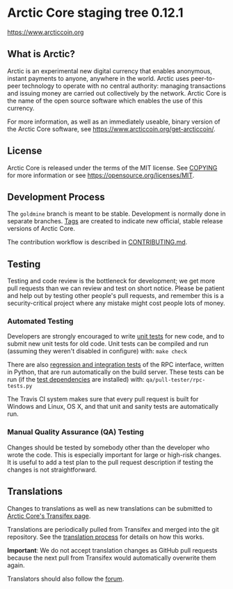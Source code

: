 Arctic Core staging tree 0.12.1
===============================

https://www.arcticcoin.org


What is Arctic?
----------------

Arctic is an experimental new digital currency that enables anonymous, instant
payments to anyone, anywhere in the world. Arctic uses peer-to-peer technology
to operate with no central authority: managing transactions and issuing money
are carried out collectively by the network. Arctic Core is the name of the open
source software which enables the use of this currency.

For more information, as well as an immediately useable, binary version of
the Arctic Core software, see https://www.arcticcoin.org/get-arcticcoin/.


License
-------

Arctic Core is released under the terms of the MIT license. See [COPYING](COPYING) for more
information or see https://opensource.org/licenses/MIT.

Development Process
-------------------

The `goldmine` branch is meant to be stable. Development is normally done in separate branches.
[Tags](https://github.com/ArcticCore/arcticcoin/tags) are created to indicate new official,
stable release versions of Arctic Core.

The contribution workflow is described in [CONTRIBUTING.md](CONTRIBUTING.md).

Testing
-------

Testing and code review is the bottleneck for development; we get more pull
requests than we can review and test on short notice. Please be patient and help out by testing
other people's pull requests, and remember this is a security-critical project where any mistake might cost people
lots of money.

### Automated Testing

Developers are strongly encouraged to write [unit tests](/doc/unit-tests.md) for new code, and to
submit new unit tests for old code. Unit tests can be compiled and run
(assuming they weren't disabled in configure) with: `make check`

There are also [regression and integration tests](/qa) of the RPC interface, written
in Python, that are run automatically on the build server.
These tests can be run (if the [test dependencies](/qa) are installed) with: `qa/pull-tester/rpc-tests.py`

The Travis CI system makes sure that every pull request is built for Windows
and Linux, OS X, and that unit and sanity tests are automatically run.

### Manual Quality Assurance (QA) Testing

Changes should be tested by somebody other than the developer who wrote the
code. This is especially important for large or high-risk changes. It is useful
to add a test plan to the pull request description if testing the changes is
not straightforward.

Translations
------------

Changes to translations as well as new translations can be submitted to
[Arctic Core's Transifex page](https://www.transifex.com/projects/p/arcticcoin/).

Translations are periodically pulled from Transifex and merged into the git repository. See the
[translation process](doc/translation_process.md) for details on how this works.

**Important**: We do not accept translation changes as GitHub pull requests because the next
pull from Transifex would automatically overwrite them again.

Translators should also follow the [forum](https://www.arcticcoin.org/forum/topic/arcticcoin-worldwide-collaboration.88/).
